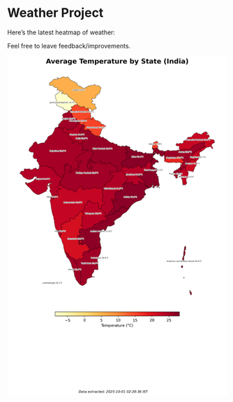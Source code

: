 # Weather Project

Here’s the latest heatmap of weather:

Feel free to leave feedback/improvements.

![India Heatmap](docs/assets/india_heatmap.png?v=DC429E)
